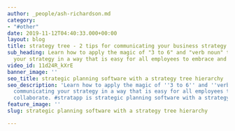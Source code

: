 ```yaml
---
author: _people/ash-richardson.md
category:
- "#other"
date: 2019-11-12T04:40:33.000+00:00
layout: blog
title: strategy tree - 2 tips for communicating your business strategy
sub_heading: Learn how to apply the magic of "3 to 6" and "verb noun" to communicating
  your strategy in a way that is easy for all employees to embrace and collaborate.
video_id: 11d24R_kXrE
banner_image: ''
seo_title: strategic planning software with a strategy tree hierarchy
seo_description: 'Learn how to apply the magic of ''3 to 6'' and ''verb noun'' to
  communicating your strategy in a way that is easy for all employees to embrace and
  collaborate. #stratapp is strategic planning software with a strategy tree hierarchy.'
feature_image: ''
slug: strategic planning software with a strategy tree hierarchy

---
```

